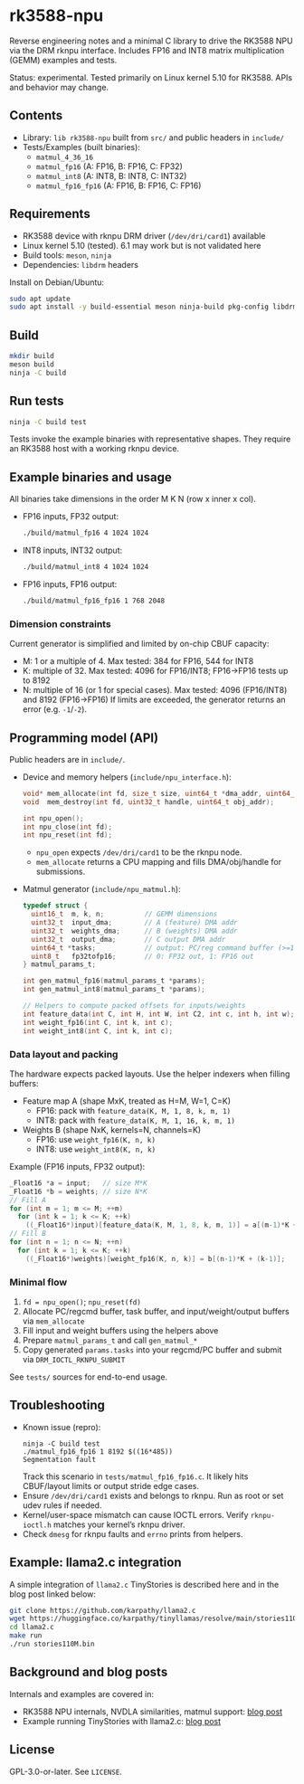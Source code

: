 # rk3588-npu

Reverse engineering notes and a minimal C library to drive the RK3588 NPU via the DRM rknpu interface. Includes FP16 and INT8 matrix multiplication (GEMM) examples and tests.

Status: experimental. Tested primarily on Linux kernel 5.10 for RK3588. APIs and behavior may change.

## Contents
- Library: `lib rk3588-npu` built from `src/` and public headers in `include/`
- Tests/Examples (built binaries):
  - `matmul_4_36_16`
  - `matmul_fp16` (A: FP16, B: FP16, C: FP32)
  - `matmul_int8` (A: INT8, B: INT8, C: INT32)
  - `matmul_fp16_fp16` (A: FP16, B: FP16, C: FP16)

## Requirements
- RK3588 device with rknpu DRM driver (`/dev/dri/card1`) available
- Linux kernel 5.10 (tested). 6.1 may work but is not validated here
- Build tools: `meson`, `ninja`
- Dependencies: `libdrm` headers

Install on Debian/Ubuntu:
```bash
sudo apt update
sudo apt install -y build-essential meson ninja-build pkg-config libdrm-dev
```

## Build
```bash
mkdir build
meson build
ninja -C build
```

## Run tests
```bash
ninja -C build test
```
Tests invoke the example binaries with representative shapes. They require an RK3588 host with a working rknpu device.

## Example binaries and usage
All binaries take dimensions in the order M K N (row x inner x col).

- FP16 inputs, FP32 output:
  ```bash
  ./build/matmul_fp16 4 1024 1024
  ```
- INT8 inputs, INT32 output:
  ```bash
  ./build/matmul_int8 4 1024 1024
  ```
- FP16 inputs, FP16 output:
  ```bash
  ./build/matmul_fp16_fp16 1 768 2048
  ```

### Dimension constraints
Current generator is simplified and limited by on-chip CBUF capacity:
- M: 1 or a multiple of 4. Max tested: 384 for FP16, 544 for INT8
- K: multiple of 32. Max tested: 4096 for FP16/INT8; FP16→FP16 tests up to 8192
- N: multiple of 16 (or 1 for special cases). Max tested: 4096 (FP16/INT8) and 8192 (FP16→FP16)
If limits are exceeded, the generator returns an error (e.g. `-1`/`-2`).

## Programming model (API)
Public headers are in `include/`.

- Device and memory helpers (`include/npu_interface.h`):
  ```c
  void* mem_allocate(int fd, size_t size, uint64_t *dma_addr, uint64_t *obj, uint32_t flags, uint32_t *handle);
  void  mem_destroy(int fd, uint32_t handle, uint64_t obj_addr);

  int npu_open();
  int npu_close(int fd);
  int npu_reset(int fd);
  ```
  - `npu_open` expects `/dev/dri/card1` to be the rknpu node.
  - `mem_allocate` returns a CPU mapping and fills DMA/obj/handle for submissions.

- Matmul generator (`include/npu_matmul.h`):
  ```c
  typedef struct {
    uint16_t  m, k, n;          // GEMM dimensions
    uint32_t  input_dma;        // A (feature) DMA addr
    uint32_t  weights_dma;      // B (weights) DMA addr
    uint32_t  output_dma;       // C output DMA addr
    uint64_t *tasks;            // output: PC/reg command buffer (>=112 u64s)
    uint8_t   fp32tofp16;       // 0: FP32 out, 1: FP16 out
  } matmul_params_t;

  int gen_matmul_fp16(matmul_params_t *params);
  int gen_matmul_int8(matmul_params_t *params);

  // Helpers to compute packed offsets for inputs/weights
  int feature_data(int C, int H, int W, int C2, int c, int h, int w);
  int weight_fp16(int C, int k, int c);
  int weight_int8(int C, int k, int c);
  ```

### Data layout and packing
The hardware expects packed layouts. Use the helper indexers when filling buffers:
- Feature map A (shape MxK, treated as H=M, W=1, C=K)
  - FP16: pack with `feature_data(K, M, 1, 8, k, m, 1)`
  - INT8: pack with `feature_data(K, M, 1, 16, k, m, 1)`
- Weights B (shape NxK, kernels=N, channels=K)
  - FP16: use `weight_fp16(K, n, k)`
  - INT8: use `weight_int8(K, n, k)`

Example (FP16 inputs, FP32 output):
```c
_Float16 *a = input;   // size M*K
_Float16 *b = weights; // size N*K
// Fill A
for (int m = 1; m <= M; ++m)
  for (int k = 1; k <= K; ++k)
    ((_Float16*)input)[feature_data(K, M, 1, 8, k, m, 1)] = a[(m-1)*K + (k-1)];
// Fill B
for (int n = 1; n <= N; ++n)
  for (int k = 1; k <= K; ++k)
    ((_Float16*)weights)[weight_fp16(K, n, k)] = b[(n-1)*K + (k-1)];
```

### Minimal flow
1) `fd = npu_open()`; `npu_reset(fd)`
2) Allocate PC/regcmd buffer, task buffer, and input/weight/output buffers via `mem_allocate`
3) Fill input and weight buffers using the helpers above
4) Prepare `matmul_params_t` and call `gen_matmul_*`
5) Copy generated `params.tasks` into your regcmd/PC buffer and submit via `DRM_IOCTL_RKNPU_SUBMIT`

See `tests/` sources for end-to-end usage.

## Troubleshooting
- Known issue (repro):
  ```
  ninja -C build test
  ./matmul_fp16_fp16 1 8192 $((16*485))
  Segmentation fault
  ```
  Track this scenario in `tests/matmul_fp16_fp16.c`. It likely hits CBUF/layout limits or output stride edge cases.
- Ensure `/dev/dri/card1` exists and belongs to rknpu. Run as root or set udev rules if needed.
- Kernel/user-space mismatch can cause IOCTL errors. Verify `rknpu-ioctl.h` matches your kernel’s rknpu driver.
- Check `dmesg` for rknpu faults and `errno` prints from helpers.

## Example: llama2.c integration
A simple integration of `llama2.c` TinyStories is described here and in the blog post linked below:
```bash
git clone https://github.com/karpathy/llama2.c
wget https://huggingface.co/karpathy/tinyllamas/resolve/main/stories110M.bin
cd llama2.c
make run
./run stories110M.bin
```

## Background and blog posts
Internals and examples are covered in:
- RK3588 NPU internals, NVDLA similarities, matmul support: [blog post](http://jas-hacks.blogspot.com/2024/02/rk3588-reverse-engineering-rknn.html)
- Example running TinyStories with llama2.c: [blog post](http://jas-hacks.blogspot.com/2024/05/rk3588-reverse-engineering-rknn-running.html)

## License
GPL-3.0-or-later. See `LICENSE`.
